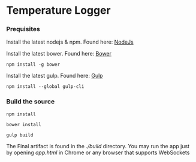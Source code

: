 # Temperature Logger

### Prequisites

Install the latest nodejs & npm. Found here: [NodeJs](https://nodejs.org/en/download/)


Install the latest bower. Found here: [Bower](http://bower.io/)

```
npm install -g bower
```

Install the latest gulp. Found here: [Gulp](http://gulpjs.com/)

```
npm install --global gulp-cli
```

### Build the source

```
npm install
```

```
bower install
```

```
gulp build
```

The Final artifact is found in the *./build* directory. You may run the app just by opening *app.html* in Chrome or any browser that supports WebSockets
